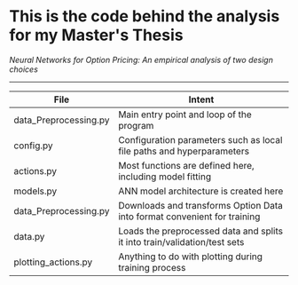 # This is the code behind the analysis for my Master's Thesis
*Neural Networks for Option Pricing: An empirical analysis of two design choices*

-----

File | Intent
---- | -------
data_Preprocessing.py | Main entry point and loop of the program
config.py | Configuration parameters such as local file paths and hyperparameters
actions.py | Most functions are defined here, including model fitting
models.py | ANN model architecture is created here
data_Preprocessing.py | Downloads and transforms Option Data into format convenient for training
data.py | Loads the preprocessed data and splits it into train/validation/test sets
plotting_actions.py | Anything to do with plotting during training process
